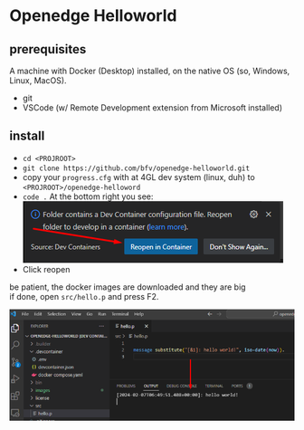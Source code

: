 # Openedge Helloworld

## prerequisites 
A machine with Docker (Desktop) installed, on the native OS (so, Windows, Linux, MacOS).
- git
- VSCode (w/ Remote Development extension from Microsoft installed)

## install
- `cd <PROJROOT>`
- `git clone https://github.com/bfv/openedge-helloworld.git`
- copy your `progress.cfg` with at 4GL dev system (linux, duh) to `<PROJROOT>/openedge-helloword`
- `code .`
At the bottom right you see: <br/>
![reopen in container](./images/reopen-in-container.png)
- Click reopen

be patient, the docker images are downloaded and they are big<br/>
if done, open `src/hello.p` and press F2.

![first run](./images/first-run.png)


